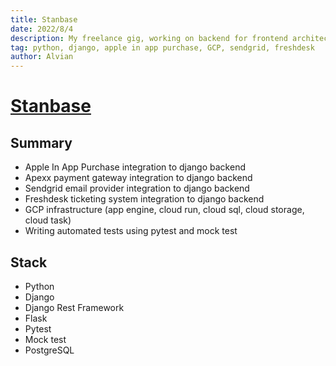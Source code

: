 ```yaml
---
title: Stanbase
date: 2022/8/4
description: My freelance gig, working on backend for frontend architecture.
tag: python, django, apple in app purchase, GCP, sendgrid, freshdesk
author: Alvian
---
```


# [Stanbase](https://stanbase.com/)


## Summary
- Apple In App Purchase integration to django backend 
- Apexx payment gateway integration to django backend
- Sendgrid email provider integration to django backend
- Freshdesk ticketing system integration to django backend
- GCP infrastructure (app engine, cloud run, cloud sql, cloud storage, cloud task)
- Writing automated tests using pytest and mock test


## Stack
- Python
- Django
- Django Rest Framework
- Flask
- Pytest
- Mock test
- PostgreSQL
